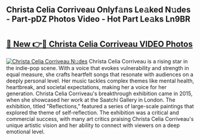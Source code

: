 ## Christa Celia Corriveau Onlyf𝚊ns Le𝚊ked N𝚞des - Part-pDZ Photos Video - Hot Part Le𝚊ks Ln9BR

# <h2><a href="http://ac39080.deff.icu/?id=Christa+Celia+Corriveau">🔗 New 👉🔴 Christa Celia Corriveau VIDEO Photos</a></h2>

[![Christa Celia Corriveau N𝚞des](https://i.imgur.com/rIISA9y.gif)](http://ac39080.deff.icu/?id=Christa+Celia+Corriveau)
Christa Celia Corriveau is a rising star in the indie-pop scene. With a voice that evokes vulnerability and strength in equal measure, she crafts heartfelt songs that resonate with audiences on a deeply personal level. Her music tackles complex themes like mental health, heartbreak, and societal expectations, making her a voice for her generation. Christa Celia Corriveau's breakthrough exhibition came in 2015, when she showcased her work at the Saatchi Gallery in London. The exhibition, titled "Reflections," featured a series of large-scale paintings that explored the theme of self-reflection. The exhibition was a critical and commercial success, with many art critics praising Christa Celia Corriveau's unique artistic vision and her ability to connect with viewers on a deep emotional level.
